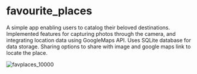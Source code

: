 # favourite_places

A simple app enabling users to catalog their
beloved destinations. Implemented features for capturing
photos through the camera, and integrating location data
using GoogleMaps API. Uses SQLite database for data
storage. Sharing options to share with image and google maps link to locate the place.


![favplaces_10000](https://github.com/tushar422/favourite_places/assets/35392413/ab0105d0-e8d5-4e30-9494-55046a5eb473)
